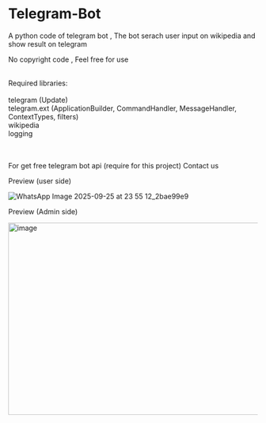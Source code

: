 # Telegram-Bot
A python code of telegram bot , The bot serach user input on wikipedia and show result on telegram


No copyright code , Feel free for use

<br>
Required libraries:<br><br>
telegram (Update)<br>
telegram.ext (ApplicationBuilder, CommandHandler, MessageHandler, ContextTypes, filters)<br>
wikipedia<br>
logging<br>
<br><br>

For get free telegram bot api (require for this project) Contact us



Preview (user side)

![WhatsApp Image 2025-09-25 at 23 55 12_2bae99e9](https://github.com/user-attachments/assets/454574c6-5c98-4301-9305-f0f66fb2e3a1)


Preview (Admin side)

<img width="1291" height="389" alt="image" src="https://github.com/user-attachments/assets/f3ab850c-b18e-468f-8742-faea238b316a" />
